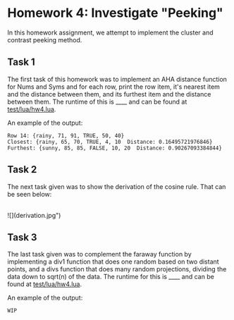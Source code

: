 # Homework 4: Investigate "Peeking"

In this homework assignment, we attempt to implement the cluster and contrast peeking method. 
## Task 1
The first task of this homework was to implement an AHA distance function for Nums and Syms and for each row, print the row item, it's nearest item and the distance between them, and its furthest item and the distance between them. The runtime of this is ____ and can be found at [test/lua/hw4.lua](https://github.com/foleycolin00/SinlessCSA/blob/hw4-lua/test/lua/hw4.lua). 

An example of the output: 
```
Row 14: {rainy, 71, 91, TRUE, 50, 40}
Closest: {rainy, 65, 70, TRUE, 4, 10  Distance: 0.16495721976846}
Furthest: {sunny, 85, 85, FALSE, 10, 20  Distance: 0.90267093384844}
```
## Task 2
The next task given was to show the derivation of the cosine rule. That can be seen below:

 <br>
![](derivation.jpg")
<br>

## Task 3
The last task given was to complement the faraway function by implementing a div1 function that does one random based on two distant points, and a divs function that does many random projections, dividing the data down to sqrt(n) of the data. The runtime for this is ____ and can be found at [test/lua/hw4.lua](https://github.com/foleycolin00/SinlessCSA/blob/hw4-lua/test/lua/hw4.lua).

An example of the output: 
```
WIP
```
